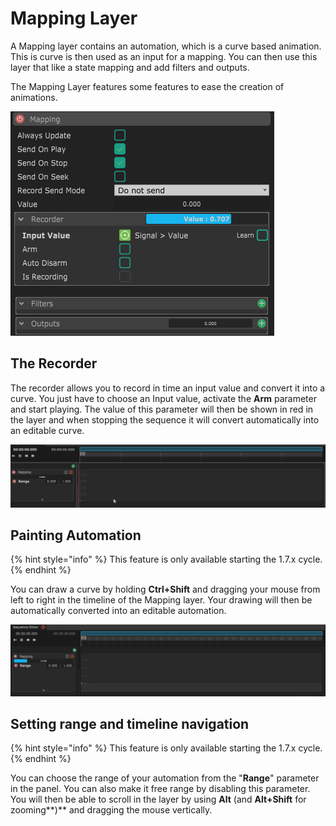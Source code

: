 # Mapping Layer

A Mapping layer contains an automation, which is a curve based animation. This is curve is then used as an input for a mapping. You can then use this layer that like a state mapping and add filters and outputs.

The Mapping Layer features some features to ease the creation of animations.

![](../.gitbook/assets/screenshot_1.png)

## The Recorder

The recorder allows you to record in time an input value and convert it into a curve. You just have to choose an Input value, activate the **Arm** parameter and start playing. The value of this parameter will then be shown in red in the layer and when stopping the sequence it will convert automatically into an editable curve.

![Recording a perlin noise from the Generator module](../.gitbook/assets/recording.gif)

## Painting Automation 

{% hint style="info" %}
This feature is only available starting the 1.7.x cycle.
{% endhint %}

You can draw a curve by holding **Ctrl+Shift** and dragging your mouse from left to right in the timeline of the Mapping layer. Your drawing will then be automatically converted into an editable automation.

![Drawing and modifying a mapping curve](../.gitbook/assets/automation-painting.gif)

## Setting range and timeline navigation 

{% hint style="info" %}
This feature is only available starting the 1.7.x cycle.
{% endhint %}

You can choose the range of your automation from the "**Range**" parameter in the panel. You can also make it free range by disabling this parameter. You will then be able to scroll in the layer by using **Alt**  \(and **Alt+Shift** for zooming**\)** and dragging the mouse vertically.

